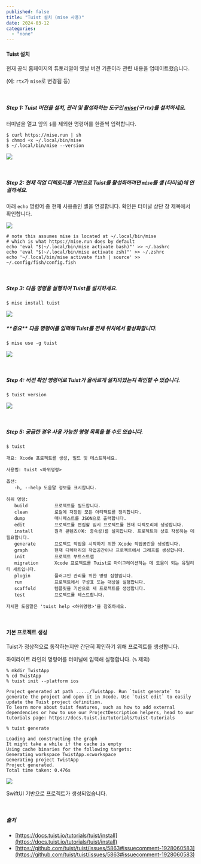 ```yaml
---
published: false
title: "Tuist 설치 (mise 사용)"
date: 2024-03-12
categories: 
  - "none"
---
```


#### **Tuist 설치**

현재 공식 홈페이지의 튜토리얼이 옛날 버전 기준이라 관련 내용을 업데이트했습니다.

(예: `rtx`가 `mise`로 변경됨 등)

 

##### **Step 1: Tuist 버전을 설치, 관리 및 활성화하는 도구인 [mise](https://github.com/jdx/mise#quickstart)(구 rtx)를 설치하세요.**

터미널을 열고 앞의 `$`를 제외한 명령어를 한줄씩 입력합니다.

```
$ curl https://mise.run | sh
$ chmod +x ~/.local/bin/mise
$ ~/.local/bin/mise --version
```

 ![](/assets/img/wp-content/uploads/2024/03/스크린샷-2024-03-13-오전-1.27.18.png)

 

##### **Step 2: 현재 작업 디렉토리를 기반으로 Tuist를 활성화하려면 `mise`를 셸 (터미널)에 연결하세요.**

아래 `echo` 명령어 중 현재 사용중인 셸을 연결합니다. 확인은 터미널 상단 창 제목에서 확인합니다.

 ![](/assets/img/wp-content/uploads/2024/03/스크린샷-2024-03-13-오전-1.29.30.png)

```
# note this assumes mise is located at ~/.local/bin/mise
# which is what https://mise.run does by default
echo 'eval "$(~/.local/bin/mise activate bash)"' >> ~/.bashrc
echo 'eval "$(~/.local/bin/mise activate zsh)"' >> ~/.zshrc
echo '~/.local/bin/mise activate fish | source' >> ~/.config/fish/config.fish
```

 

##### **Step 3: 다음 명령을 실행하여 Tuist를 설치하세요.**

```
$ mise install tuist
```

 ![](/assets/img/wp-content/uploads/2024/03/스크린샷-2024-03-13-오전-1.30.59.png)

##### **\*\*중요\*\* 다음 명령어를 입력해 Tuist를 전체 위치에서 활성화합니다.**

```
$ mise use -g tuist
```

 ![](/assets/img/wp-content/uploads/2024/03/스크린샷-2024-03-13-오전-1.36.05.png)

 

##### **Step 4: 버전 확인 명령어로 Tuist가 올바르게 설치되었는지 확인할 수 있습니다.**

```
$ tuist version
```

 ![](/assets/img/wp-content/uploads/2024/03/스크린샷-2024-03-13-오전-1.33.07.png)

 

##### **Step 5: 궁금한 경우 사용 가능한 명령 목록을 볼 수도 있습니다.**

```
$ tuist
```

```
개요: Xcode 프로젝트를 생성, 빌드 및 테스트하세요.

사용법: tuist <하위명령>

옵션:
   -h, --help 도움말 정보를 표시합니다.

하위 명령:
   build          프로젝트를 빌드합니다.
   clean          로컬에 저장된 모든 아티팩트를 정리합니다.
   dump           매니페스트를 JSON으로 출력합니다.
   edit           프로젝트를 편집할 임시 프로젝트를 현재 디렉토리에 생성합니다.
   install        원격 콘텐츠(예: 종속성)를 설치합니다. 프로젝트와 상호 작용하는 데 필요합니다.
   generate       프로젝트 작업을 시작하기 위한 Xcode 작업공간을 생성합니다.
   graph          현재 디렉터리의 작업공간이나 프로젝트에서 그래프를 생성합니다.
   init           프로젝트 부트스트랩
   migration      Xcode 프로젝트를 Tuist로 마이그레이션하는 데 도움이 되는 유틸리티 세트입니다.
   plugin         플러그인 관리를 위한 명령 집합입니다.
   run            프로젝트에서 구성표 또는 대상을 실행합니다.
   scaffold       템플릿을 기반으로 새 프로젝트를 생성합니다.
   test           프로젝트를 테스트합니다.

자세한 도움말은 'tuist help <하위명령>'을 참조하세요.
```

 

#### **기본 프로젝트 생성**

Tuist가 정상적으로 동작하는지만 간단히 확인하기 위해 프로젝트를 생성합니다.

하이라이트 라인의 명령어를 터미널에 입력해 실행합니다. (`%` 제외)

```
% mkdir TwistApp
% cd TwistApp
% tuist init --platform ios

Project generated at path ...../TwistApp. Run `tuist generate` to generate the project and open it in Xcode. Use `tuist edit` to easily update the Tuist project definition.
To learn more about tuist features, such as how to add external dependencies or how to use our ProjectDescription helpers, head to our tutorials page: https://docs.tuist.io/tutorials/tuist-tutorials

% tuist generate

Loading and constructing the graph
It might take a while if the cache is empty
Using cache binaries for the following targets: 
Generating workspace TwistApp.xcworkspace
Generating project TwistApp
Project generated.
Total time taken: 0.476s
```

 ![](/assets/img/wp-content/uploads/2024/03/스크린샷-2024-03-13-오전-1.56.15-복사본.jpg)

SwiftUI 기반으로 프로젝트가 생성되었습니다.

 

##### **출처**

- [https://docs.tuist.io/tutorials/tuist/install](https://docs.tuist.io/tutorials/tuist/install)
- [https://github.com/tuist/tuist/issues/5863#issuecomment-1928060583](https://github.com/tuist/tuist/issues/5863#issuecomment-1928060583)
